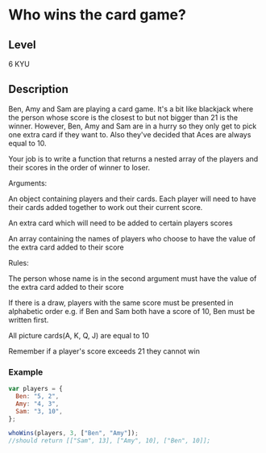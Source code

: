 # Who wins the card game?

## Level

6 KYU

## Description

Ben, Amy and Sam are playing a card game. It's a bit like blackjack where the person whose score is the closest to but not bigger than 21 is the winner. However, Ben, Amy and Sam are in a hurry so they only get to pick one extra card if they want to. Also they've decided that Aces are always equal to 10.

Your job is to write a function that returns a nested array of the players and their scores in the order of winner to loser.

Arguments:

An object containing players and their cards. Each player will need to have their cards added together to work out their current score.

An extra card which will need to be added to certain players scores

An array containing the names of players who choose to have the value of the extra card added to their score

Rules:

The person whose name is in the second argument must have the value of the extra card added to their score

If there is a draw, players with the same score must be presented in alphabetic order e.g. if Ben and Sam both have a score of 10, Ben must be written first.

All picture cards(A, K, Q, J) are equal to 10

Remember if a player's score exceeds 21 they cannot win

### Example

```javascript
var players = {
  Ben: "5, 2",
  Amy: "4, 3",
  Sam: "3, 10",
};

whoWins(players, 3, ["Ben", "Amy"]);
//should return [["Sam", 13], ["Amy", 10], ["Ben", 10]];
```
